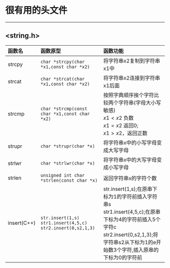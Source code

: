 # 很有用的头文件

---

## <string.h>

|函数名|函数原型|函数功能|
|:--- |:--- |:---|
|strcpy|`char *strcpy(char *x1,const char *x2)`|将字符串x2复制到字符串x1中|
|strcat|`char *strcat(char *x1,const char *x2)`|将字符串x2连接到字符串x1后面|
strcmp|`char *strcmp(const char *x1,const char *x2)`|按照字典顺序挨个字符比较两个字符串(字母大小写敏感)<br>$x1<x2$ 负数<br>$x1=x2$ 返回0; <br> $x1>x2$，返回正数|
|strupr|`char *strupr(char *x)`|将字符串x中的小写字母变成大写字母|
|strlwr|`char *strlwr(char *x)`|将字符串x中的大写字母变成小写字母|
|strlen|`unsigned int char *strlen(const char *x)`|返回字符串x的字符个数
|insert(C++)|`str.insert(1,s)`<br>`str1.insert(4,5,c)`<br>`str2.insert(0,s2,1,3)`|str.insert(1,s);在原串下标为1的字符前插入字符串s<br> str1.insert(4,5,c);在原串下标为4的字符前插入5个字符c<br> str2.insert(0,s2,1,3);将字符串s2从下标为1的e开始数3个字符,插入原串的下标为0的字符前